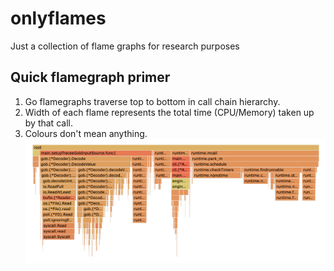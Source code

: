 # onlyflames
Just a collection of flame graphs for research purposes

## Quick flamegraph primer
1. Go flamegraphs traverse top to bottom in call chain hierarchy.
2. Width of each flame represents the total time (CPU/Memory) taken up by that call.
3. Colours don't mean anything.
![intro](tracee-rules/flames/noop.flame.png)